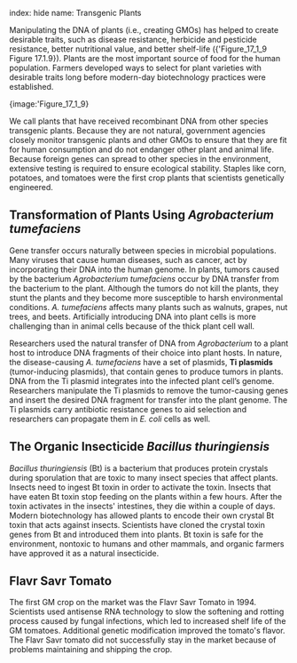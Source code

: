 index: hide
name: Transgenic Plants

Manipulating the DNA of plants (i.e., creating GMOs) has helped to create desirable traits, such as disease resistance, herbicide and pesticide resistance, better nutritional value, and better shelf-life ({'Figure_17_1_9 Figure 17.1.9}). Plants are the most important source of food for the human population. Farmers developed ways to select for plant varieties with desirable traits long before modern-day biotechnology practices were established.


{image:'Figure_17_1_9}
        

We call plants that have received recombinant DNA from other species transgenic plants. Because they are not natural, government agencies closely monitor transgenic plants and other GMOs to ensure that they are fit for human consumption and do not endanger other plant and animal life. Because foreign genes can spread to other species in the environment, extensive testing is required to ensure ecological stability. Staples like corn, potatoes, and tomatoes were the first crop plants that scientists genetically engineered.

## Transformation of Plants Using  *Agrobacterium tumefaciens*

Gene transfer occurs naturally between species in microbial populations. Many viruses that cause human diseases, such as cancer, act by incorporating their DNA into the human genome. In plants, tumors caused by the bacterium  *Agrobacterium tumefaciens* occur by DNA transfer from the bacterium to the plant. Although the tumors do not kill the plants, they stunt the plants and they become more susceptible to harsh environmental conditions.  *A. tumefaciens* affects many plants such as walnuts, grapes, nut trees, and beets. Artificially introducing DNA into plant cells is more challenging than in animal cells because of the thick plant cell wall.

Researchers used the natural transfer of DNA from  *Agrobacterium* to a plant host to introduce DNA fragments of their choice into plant hosts. In nature, the disease-causing  *A. tumefaciens* have a set of plasmids,  **Ti plasmids** (tumor-inducing plasmids), that contain genes to produce tumors in plants. DNA from the Ti plasmid integrates into the infected plant cell’s genome. Researchers manipulate the Ti plasmids to remove the tumor-causing genes and insert the desired DNA fragment for transfer into the plant genome. The Ti plasmids carry antibiotic resistance genes to aid selection and researchers can propagate them in  *E. coli* cells as well.

## The Organic Insecticide  *Bacillus thuringiensis*

 *Bacillus thuringiensis* (Bt) is a bacterium that produces protein crystals during sporulation that are toxic to many insect species that affect plants. Insects need to ingest Bt toxin in order to activate the toxin. Insects that have eaten Bt toxin stop feeding on the plants within a few hours. After the toxin activates in the insects' intestines, they die within a couple of days. Modern biotechnology has allowed plants to encode their own crystal Bt toxin that acts against insects. Scientists have cloned the crystal toxin genes from Bt and introduced them into plants. Bt toxin is safe for the environment, nontoxic to humans and other mammals, and organic farmers have approved it as a natural insecticide.

## Flavr Savr Tomato

The first GM crop on the market was the Flavr Savr Tomato in 1994. Scientists used antisense RNA technology to slow the softening and rotting process caused by fungal infections, which led to increased shelf life of the GM tomatoes. Additional genetic modification improved the tomato's flavor. The Flavr Savr tomato did not successfully stay in the market because of problems maintaining and shipping the crop.

